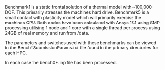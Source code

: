 

Benchmark1 is a static frontal solution of a thermal model with ~100,000 DOF. This primarily stresses the machines hard drive.
Benchmark5 is a small contact with plasticity model which will primarily exercise the machines CPU.
Both codes have been calculated with Ansys 16.1 using SMP processing utilising 1 node and 1 core with a single thread per process using 24GB of real memory and run from /data.

The parameters and switches used with these benchmarks can be viewed in the Bench*.SubmissionParams.txt file found in the primary directories for each HPC.

In each case the bench0*.inp file has been processed.

